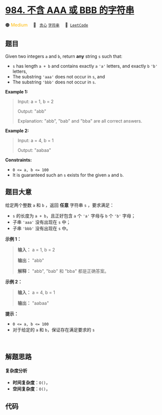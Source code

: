 # [984. 不含 AAA 或 BBB 的字符串](https://leetcode.com/problems/string-without-aaa-or-bbb)

🟠 <font color=#ffb800>Medium</font>&emsp; 🔖&ensp; [`贪心`](/tag/greedy.md) [`字符串`](/tag/string.md)&emsp; 🔗&ensp;[`LeetCode`](https://leetcode.com/problems/string-without-aaa-or-bbb)

## 题目

Given two integers `a` and `b`, return **any** string `s` such that:

  * `s` has length `a + b` and contains exactly `a` `'a'` letters, and exactly `b` `'b'` letters,
  * The substring `'aaa'` does not occur in `s`, and
  * The substring `'bbb'` does not occur in `s`.



**Example 1:**

> Input: a = 1, b = 2
> 
> Output: "abb"
> 
> Explanation: "abb", "bab" and "bba" are all correct answers.

**Example 2:**

> Input: a = 4, b = 1
> 
> Output: "aabaa"

**Constraints:**

  * `0 <= a, b <= 100`
  * It is guaranteed such an `s` exists for the given `a` and `b`.


## 题目大意

给定两个整数 `a` 和 `b` ，返回 **任意**  字符串 `s` ，要求满足：

  * `s` 的长度为 `a + b`，且正好包含 `a` 个 `'a'` 字母与 `b` 个 `'b'` 字母；
  * 子串 `'aaa'` 没有出现在 `s` 中；
  * 子串 `'bbb'` 没有出现在 `s` 中。



**示例 1：**

> 
> 
> 
> 
> 
> **输入：** a = 1, b = 2
> 
> **输出：** "abb"
> 
> **解释：** "abb", "bab" 和 "bba" 都是正确答案。
> 
> 

**示例 2：**

> 
> 
> 
> 
> 
> **输入：** a = 4, b = 1
> 
> **输出：** "aabaa"



**提示：**

  * `0 <= a, b <= 100`
  * 对于给定的 `a` 和 `b`，保证存在满足要求的 `s` 

​​​


## 解题思路

#### 复杂度分析

- **时间复杂度**：`O()`，
- **空间复杂度**：`O()`，

## 代码

```javascript

```